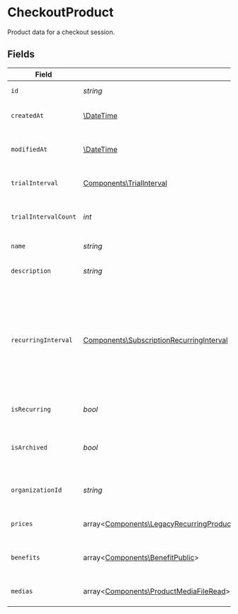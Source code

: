 # CheckoutProduct

Product data for a checkout session.


## Fields

| Field                                                                                                                                                                                                                                                                                                                    | Type                                                                                                                                                                                                                                                                                                                     | Required                                                                                                                                                                                                                                                                                                                 | Description                                                                                                                                                                                                                                                                                                              |
| ------------------------------------------------------------------------------------------------------------------------------------------------------------------------------------------------------------------------------------------------------------------------------------------------------------------------ | ------------------------------------------------------------------------------------------------------------------------------------------------------------------------------------------------------------------------------------------------------------------------------------------------------------------------ | ------------------------------------------------------------------------------------------------------------------------------------------------------------------------------------------------------------------------------------------------------------------------------------------------------------------------ | ------------------------------------------------------------------------------------------------------------------------------------------------------------------------------------------------------------------------------------------------------------------------------------------------------------------------ |
| `id`                                                                                                                                                                                                                                                                                                                     | *string*                                                                                                                                                                                                                                                                                                                 | :heavy_check_mark:                                                                                                                                                                                                                                                                                                       | The ID of the object.                                                                                                                                                                                                                                                                                                    |
| `createdAt`                                                                                                                                                                                                                                                                                                              | [\DateTime](https://www.php.net/manual/en/class.datetime.php)                                                                                                                                                                                                                                                            | :heavy_check_mark:                                                                                                                                                                                                                                                                                                       | Creation timestamp of the object.                                                                                                                                                                                                                                                                                        |
| `modifiedAt`                                                                                                                                                                                                                                                                                                             | [\DateTime](https://www.php.net/manual/en/class.datetime.php)                                                                                                                                                                                                                                                            | :heavy_check_mark:                                                                                                                                                                                                                                                                                                       | Last modification timestamp of the object.                                                                                                                                                                                                                                                                               |
| `trialInterval`                                                                                                                                                                                                                                                                                                          | [Components\TrialInterval](../../Models/Components/TrialInterval.md)                                                                                                                                                                                                                                                     | :heavy_check_mark:                                                                                                                                                                                                                                                                                                       | The interval unit for the trial period.                                                                                                                                                                                                                                                                                  |
| `trialIntervalCount`                                                                                                                                                                                                                                                                                                     | *int*                                                                                                                                                                                                                                                                                                                    | :heavy_check_mark:                                                                                                                                                                                                                                                                                                       | The number of interval units for the trial period.                                                                                                                                                                                                                                                                       |
| `name`                                                                                                                                                                                                                                                                                                                   | *string*                                                                                                                                                                                                                                                                                                                 | :heavy_check_mark:                                                                                                                                                                                                                                                                                                       | The name of the product.                                                                                                                                                                                                                                                                                                 |
| `description`                                                                                                                                                                                                                                                                                                            | *string*                                                                                                                                                                                                                                                                                                                 | :heavy_check_mark:                                                                                                                                                                                                                                                                                                       | The description of the product.                                                                                                                                                                                                                                                                                          |
| `recurringInterval`                                                                                                                                                                                                                                                                                                      | [Components\SubscriptionRecurringInterval](../../Models/Components/SubscriptionRecurringInterval.md)                                                                                                                                                                                                                     | :heavy_check_mark:                                                                                                                                                                                                                                                                                                       | The recurring interval of the product. If `None`, the product is a one-time purchase.Note that the `day` and `week` values are for internal Polar staff use only.                                                                                                                                                        |
| `isRecurring`                                                                                                                                                                                                                                                                                                            | *bool*                                                                                                                                                                                                                                                                                                                   | :heavy_check_mark:                                                                                                                                                                                                                                                                                                       | Whether the product is a subscription.                                                                                                                                                                                                                                                                                   |
| `isArchived`                                                                                                                                                                                                                                                                                                             | *bool*                                                                                                                                                                                                                                                                                                                   | :heavy_check_mark:                                                                                                                                                                                                                                                                                                       | Whether the product is archived and no longer available.                                                                                                                                                                                                                                                                 |
| `organizationId`                                                                                                                                                                                                                                                                                                         | *string*                                                                                                                                                                                                                                                                                                                 | :heavy_check_mark:                                                                                                                                                                                                                                                                                                       | The ID of the organization owning the product.                                                                                                                                                                                                                                                                           |
| `prices`                                                                                                                                                                                                                                                                                                                 | array<[Components\LegacyRecurringProductPriceFixed\|Components\LegacyRecurringProductPriceCustom\|Components\LegacyRecurringProductPriceFree\|Components\ProductPriceFixed\|Components\ProductPriceCustom\|Components\ProductPriceFree\|Components\ProductPriceMeteredUnit](../../Models/Components/CheckoutProductPrices.md)> | :heavy_check_mark:                                                                                                                                                                                                                                                                                                       | List of prices for this product.                                                                                                                                                                                                                                                                                         |
| `benefits`                                                                                                                                                                                                                                                                                                               | array<[Components\BenefitPublic](../../Models/Components/BenefitPublic.md)>                                                                                                                                                                                                                                              | :heavy_check_mark:                                                                                                                                                                                                                                                                                                       | List of benefits granted by the product.                                                                                                                                                                                                                                                                                 |
| `medias`                                                                                                                                                                                                                                                                                                                 | array<[Components\ProductMediaFileRead](../../Models/Components/ProductMediaFileRead.md)>                                                                                                                                                                                                                                | :heavy_check_mark:                                                                                                                                                                                                                                                                                                       | List of medias associated to the product.                                                                                                                                                                                                                                                                                |
